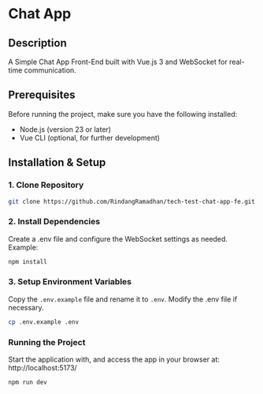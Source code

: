 # Chat App

## Description

A Simple Chat App Front-End built with Vue.js 3 and WebSocket for real-time communication.

## Prerequisites

Before running the project, make sure you have the following installed:

- Node.js (version 23 or later)
- Vue CLI (optional, for further development)

## Installation & Setup

### 1. Clone Repository

```sh
git clone https://github.com/RindangRamadhan/tech-test-chat-app-fe.git
```

### 2. Install Dependencies

Create a .env file and configure the WebSocket settings as needed. Example:

```sh
npm install
```

### 3. Setup Environment Variables

Copy the `.env.example` file and rename it to `.env`. Modify the .env file if necessary.

```sh
cp .env.example .env
```

### Running the Project

Start the application with, and access the app in your browser at: http://localhost:5173/

```sh
npm run dev
```
